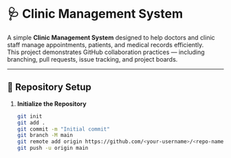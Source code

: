# 🩺 Clinic Management System

A simple **Clinic Management System** designed to help doctors and clinic staff manage appointments, patients, and medical records efficiently.  
This project demonstrates GitHub collaboration practices — including branching, pull requests, issue tracking, and project boards.

---

## 🚀 Repository Setup

1. **Initialize the Repository**
   ```bash
   git init
   git add .
   git commit -m "Initial commit"
   git branch -M main
   git remote add origin https://github.com/<your-username>/<repo-name>.git
   git push -u origin main

